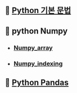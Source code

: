 

## 📌 [Python 기본 문법](https://github.com/lold2424/school_study/tree/main/Python/2-1/Basic_grammar)

## 📘 python Numpy

+ ### [Numpy_array](https://github.com/lold2424/school_study/blob/main/Python/2-1/Numpy/Numpy_array.ipynb)

+ ### [Numpy_indexing](https://github.com/lold2424/school_study/blob/main/Python/2-1/Numpy/Numpy_indexing.ipynb)

## 📌 [Python Pandas](https://github.com/lold2424/school_study/tree/main/Python/2-1/Pandas)
